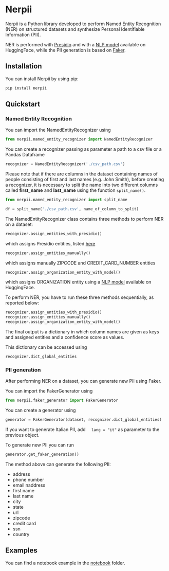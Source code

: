 # Nerpii 
Nerpii is a Python library developed to perform Named Entity Recognition (NER) on structured datasets and synthesize Personal Identifiable Information (PII).

NER is performed with [Presidio](https://github.com/microsoft/presidio) and with a [NLP model](https://huggingface.co/dslim/bert-base-NER) available on HuggingFace, while the PII generation is based on [Faker](https://faker.readthedocs.io/en/master/).

## Installation
You can install Nerpii by using pip: 

```python
pip install nerpii
```
## Quickstart
### Named Entity Recognition
You can import the NamedEntityRecognizer using
```python
from nerpii.named_entity_recognizer import NamedEntityRecognizer
```
You can create a recognizer passing as parameter a path to a csv file or a Pandas Dataframe

```python
recognizer = NamedEntityRecognizer('./csv_path.csv')
```
Please note that if there are columns in the dataset containing names of people consisting of first and last names (e.g. John Smith), before creating a recognizer, it is necessary to split the name into two different columns called <strong>first_name</strong> and <strong>last_name</strong> using the function `split_name()`.

```python
from nerpii.named_entity_recognizer import split_name

df = split_name('./csv_path.csv', name_of_column_to_split)
```
The NamedEntityRecognizer class contains three methods to perform NER on a dataset:

```python
recognizer.assign_entities_with_presidio()
```
which assigns Presidio entities, listed [here](https://microsoft.github.io/presidio/supported_entities/)

```python
recognizer.assign_entities_manually()
```
which assigns manually ZIPCODE and CREDIT_CARD_NUMBER entities 

```python
recognizer.assign_organization_entity_with_model()
```
which assigns ORGANIZATION entity using a [NLP model](https://huggingface.co/dslim/bert-base-NER) available on HuggingFace.

To perform NER, you have to run these three methods sequentially, as reported below:

```python
recognizer.assign_entities_with_presidio()
recognizer.assign_entities_manually()
recognizer.assign_organization_entity_with_model()
```

The final output is a dictionary in which column names are given as keys and assigned entities and a confidence score as values.

This dictionary can be accessed using

```python
recognizer.dict_global_entities
```

### PII generation 

After performing NER on a dataset, you can generate new PII using Faker. 

You can import the FakerGenerator using 

```python
from nerpii.faker_generator import FakerGenerator
```

You can create a generator using

```python
generator = FakerGenerator(dataset, recognizer.dict_global_entities)
```
If you want to generate Italian PII, add ``` 
lang = "it"``` as parameter to the previous object.

To generate new PII you can run

```python
generator.get_faker_generation()
```
The method above can generate the following PII:
* address
* phone number
* email naddress
* first name
* last name
* city
* state
* url
* zipcode
* credit card
* ssn
* country

## Examples

You can find a notebook example in the [notebook](https://github.com/Clearbox-AI/nerpii/tree/main/notebooks) folder. 


